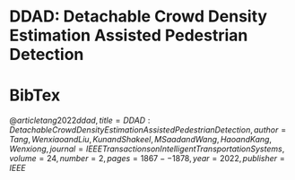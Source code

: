 # DDAD: Detachable Crowd Density Estimation Assisted Pedestrian Detection



# BibTex


$@article{tang2022ddad,
  title={DDAD: Detachable Crowd Density Estimation Assisted Pedestrian Detection},
  author={Tang, Wenxiao and Liu, Kun and Shakeel, M Saad and Wang, Hao and Kang, Wenxiong},
  journal={IEEE Transactions on Intelligent Transportation Systems},
  volume={24},
  number={2},
  pages={1867--1878},
  year={2022},
  publisher={IEEE}
}$

